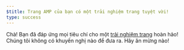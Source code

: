 ```yaml
---
$title: Trang AMP của bạn có một trải nghiệm trang tuyệt vời!
type: success
---
```


Chà! Bạn đã đáp ứng mọi tiêu chí cho một [trải nghiệm trang](https://developers.google.com/search/docs/guides/page-experience?hl=vi) hoàn hảo! Chúng tôi không có khuyến nghị nào để đưa ra. Hãy ăn mừng nào!

